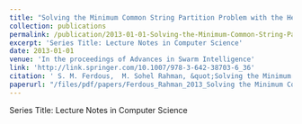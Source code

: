 ```yaml
---
title: "Solving the Minimum Common String Partition Problem with the Help of Ants"
collection: publications
permalink: /publication/2013-01-01-Solving-the-Minimum-Common-String-Partition-Problem-with-the-Help-of-Ants
excerpt: 'Series Title: Lecture Notes in Computer Science'
date: 2013-01-01
venue: 'In the proceedings of Advances in Swarm Intelligence'
link: 'http://link.springer.com/10.1007/978-3-642-38703-6_36'
citation: ' S. M. Ferdous,  M. Sohel Rahman, &quot;Solving the Minimum Common String Partition Problem with the Help of Ants.&quot; In the proceedings of Advances in Swarm Intelligence, 2013.'
paperurl: "/files/pdf/papers/Ferdous_Rahman_2013_Solving the Minimum Common String Partition Problem with the Help of Ants.pdf:files/1839/Ferdous_Rahman_2013_Solving the Minimum Common String Partition Problem with the Help of Ants.pdf:application/pdf"
---
```

Series Title: Lecture Notes in Computer Science
